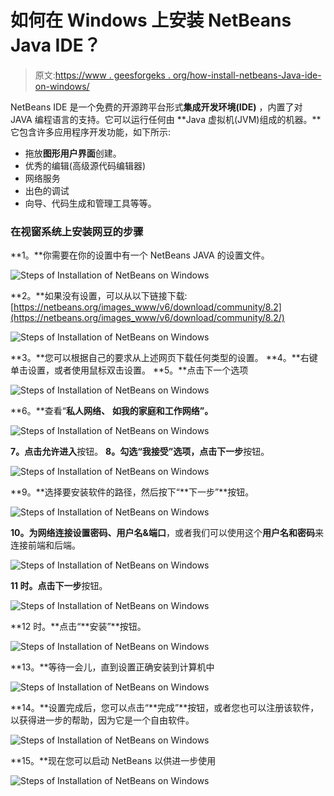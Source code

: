 # 如何在 Windows 上安装 NetBeans Java IDE？

> 原文:[https://www . geesforgeks . org/how-install-netbeans-Java-ide-on-windows/](https://www.geeksforgeeks.org/how-to-install-netbeans-java-ide-on-windows/)

NetBeans IDE 是一个免费的开源跨平台形式**集成开发环境(IDE)** ，内置了对 JAVA 编程语言的支持。它可以运行任何由 **Java 虚拟机(JVM)组成的机器。**它包含许多应用程序开发功能，如下所示:

*   拖放**图形用户界面**创建。
*   优秀的编辑(高级源代码编辑器)
*   网络服务
*   出色的调试
*   向导、代码生成和管理工具等等。

### 在视窗系统上安装网豆的步骤

**1。**你需要在你的设置中有一个 NetBeans JAVA 的设置文件。

![Steps of Installation of NetBeans on Windows](img/1dc6f93e3f59b53f428f479f46543f08.png)

**2。**如果没有设置，可以从以下链接下载:[https://netbeans.org/images_www/v6/download/community/8.2](https://netbeans.org/images_www/v6/download/community/8.2/)

![Steps of Installation of NetBeans on Windows](img/20ee0ff4740ca8d025b40b59a96a3b96.png)

**3。**您可以根据自己的要求从上述网页下载任何类型的设置。
**4。**右键单击设置，或者使用鼠标双击设置。
**5。**点击下一个选项

![Steps of Installation of NetBeans on Windows](img/1a35883544d3d50a1298f816e4359bcf.png)

**6。**查看“**私人网络、** **如我的家庭和工作网络”。**

![Steps of Installation of NetBeans on Windows](img/412c4d6dcfd9c2dce9bca1ce2ef8ecb7.png)

**7。**点击**允许进入**按钮。
**8。**勾选**“我接受”**选项，点击**下一步**按钮。

![Steps of Installation of NetBeans on Windows](img/6dba756aef54fa1a17d0b64afcce4250.png)

**9。**选择要安装软件的路径，然后按下“**下一步”**按钮。

![Steps of Installation of NetBeans on Windows](img/b6e8224841d7fd64deacda127f90980b.png)

**10。**为网络连接设置**密码、用户名&端口**，或者我们可以使用这个**用户名和密码**来连接前端和后端。

![Steps of Installation of NetBeans on Windows](img/8e128cd2aea55dd5b3d47575aa332236.png)

**11 时。**点击**下一步**按钮。

![Steps of Installation of NetBeans on Windows](img/c2e10f8d15030500c6778c7800e3eff7.png)

**12 时。**点击“**安装”**按钮。

![Steps of Installation of NetBeans on Windows](img/dfe28996426d8a70ca658df79a2967d0.png)

**13。**等待一会儿，直到设置正确安装到计算机中

![Steps of Installation of NetBeans on Windows](img/c2e10f8d15030500c6778c7800e3eff7.png)

**14。**设置完成后，您可以点击“**完成”**按钮，或者您也可以注册该软件，以获得进一步的帮助，因为它是一个自由软件。

![Steps of Installation of NetBeans on Windows](img/944700118dd89f0ab7a5392302254e7e.png)

**15。**现在您可以启动 NetBeans 以供进一步使用

![Steps of Installation of NetBeans on Windows](img/3a1c7d3ff52eecf3902f80e8b9e80b2a.png)